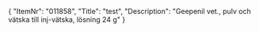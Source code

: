 {
  "ItemNr": "011858",
  "Title": "test",
  "Description": "Geepenil vet., pulv och vätska till inj-vätska, lösning 24 g"
}